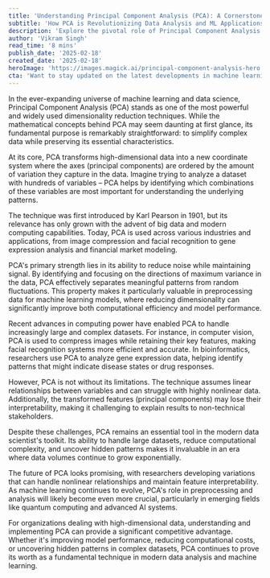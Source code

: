 ```yaml
---
title: 'Understanding Principal Component Analysis (PCA): A Cornerstone of Modern Machine Learning'
subtitle: 'How PCA is Revolutionizing Data Analysis and ML Applications'
description: 'Explore the pivotal role of Principal Component Analysis (PCA) in modern machine learning. This article delves into how PCA simplifies complex data by reducing dimensionality while retaining essential characteristics, transforming applications from facial recognition to gene expression analysis.'
author: 'Vikram Singh'
read_time: '8 mins'
publish_date: '2025-02-18'
created_date: '2025-02-18'
heroImage: 'https://images.magick.ai/principal-component-analysis-hero.jpg'
cta: 'Want to stay updated on the latest developments in machine learning and data analysis? Follow us on LinkedIn for regular insights into groundbreaking AI techniques and their real-world applications.'
---
```


In the ever-expanding universe of machine learning and data science, Principal Component Analysis (PCA) stands as one of the most powerful and widely used dimensionality reduction techniques. While the mathematical concepts behind PCA may seem daunting at first glance, its fundamental purpose is remarkably straightforward: to simplify complex data while preserving its essential characteristics.

At its core, PCA transforms high-dimensional data into a new coordinate system where the axes (principal components) are ordered by the amount of variation they capture in the data. Imagine trying to analyze a dataset with hundreds of variables – PCA helps by identifying which combinations of these variables are most important for understanding the underlying patterns.

The technique was first introduced by Karl Pearson in 1901, but its relevance has only grown with the advent of big data and modern computing capabilities. Today, PCA is used across various industries and applications, from image compression and facial recognition to gene expression analysis and financial market modeling.

PCA's primary strength lies in its ability to reduce noise while maintaining signal. By identifying and focusing on the directions of maximum variance in the data, PCA effectively separates meaningful patterns from random fluctuations. This property makes it particularly valuable in preprocessing data for machine learning models, where reducing dimensionality can significantly improve both computational efficiency and model performance.

Recent advances in computing power have enabled PCA to handle increasingly large and complex datasets. For instance, in computer vision, PCA is used to compress images while retaining their key features, making facial recognition systems more efficient and accurate. In bioinformatics, researchers use PCA to analyze gene expression data, helping identify patterns that might indicate disease states or drug responses.

However, PCA is not without its limitations. The technique assumes linear relationships between variables and can struggle with highly nonlinear data. Additionally, the transformed features (principal components) may lose their interpretability, making it challenging to explain results to non-technical stakeholders.

Despite these challenges, PCA remains an essential tool in the modern data scientist's toolkit. Its ability to handle large datasets, reduce computational complexity, and uncover hidden patterns makes it invaluable in an era where data volumes continue to grow exponentially.

The future of PCA looks promising, with researchers developing variations that can handle nonlinear relationships and maintain feature interpretability. As machine learning continues to evolve, PCA's role in preprocessing and analysis will likely become even more crucial, particularly in emerging fields like quantum computing and advanced AI systems.

For organizations dealing with high-dimensional data, understanding and implementing PCA can provide a significant competitive advantage. Whether it's improving model performance, reducing computational costs, or uncovering hidden patterns in complex datasets, PCA continues to prove its worth as a fundamental technique in modern data analysis and machine learning.